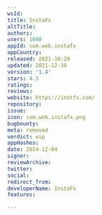 ```yaml
---
wsId: 
title: InstaFx
altTitle: 
authors: 
users: 1000
appId: com.web.instafx
appCountry: 
released: 2021-10-29
updated: 2021-12-30
version: '1.4'
stars: 4.3
ratings: 
reviews: 
website: https://instfx.com/
repository: 
issue: 
icon: com.web.instafx.png
bugbounty: 
meta: removed
verdict: wip
appHashes: 
date: 2024-12-04
signer: 
reviewArchive: 
twitter: 
social: 
redirect_from: 
developerName: InstaFx
features: 

---
```


